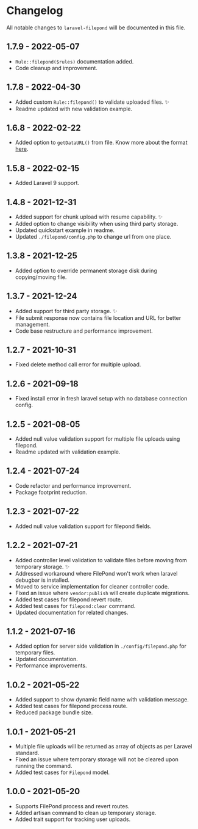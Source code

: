 # Changelog

All notable changes to `laravel-filepond` will be documented in this file.

## 1.7.9 - 2022-05-07

- `Rule::filepond($rules)` documentation added.
- Code cleanup and improvement.

## 1.7.8 - 2022-04-30

- Added custom `Rule::filepond()` to validate uploaded files. ✨
- Readme updated with new validation example.

## 1.6.8 - 2022-02-22

- Added option to `getDataURL()` from file. Know more about the format [here](https://developer.mozilla.org/en-US/docs/Web/HTTP/Basics_of_HTTP/Data_URIs).

## 1.5.8 - 2022-02-15

- Added Laravel 9 support.

## 1.4.8 - 2021-12-31

- Added support for chunk upload with resume capability. ✨
- Added option to change visibility when using third party storage.
- Updated quickstart example in readme.
- Updated `./filepond/config.php` to change url from one place. 

## 1.3.8 - 2021-12-25

- Added option to override permanent storage disk during copying/moving file.

## 1.3.7 - 2021-12-24

- Added support for third party storage. ✨
- File submit response now contains file location and URL for better management.
- Code base restructure and performance improvement.

## 1.2.7 - 2021-10-31

- Fixed delete method call error for multiple upload.

## 1.2.6 - 2021-09-18

- Fixed install error in fresh laravel setup with no database connection config.

## 1.2.5 - 2021-08-05

- Added null value validation support for multiple file uploads using filepond.
- Readme updated with validation example.

## 1.2.4 - 2021-07-24

- Code refactor and performance improvement.
- Package footprint reduction.

## 1.2.3 - 2021-07-22

- Added null value validation support for filepond fields.

## 1.2.2 - 2021-07-21

- Added controller level validation to validate files before moving from temporary storage. ✨
- Addressed workaround where FilePond won't work when laravel debugbar is installed.
- Moved to service implementation for cleaner controller code.
- Fixed an issue where `vendor:publish` will create duplicate migrations.
- Added test cases for filepond revert route.
- Added test cases for `filepond:clear` command.
- Updated documentation for related changes.

## 1.1.2 - 2021-07-16

- Added option for server side validation in `./config/filepond.php` for temporary files.
- Updated documentation.
- Performance improvements.

## 1.0.2 - 2021-05-22

- Added support to show dynamic field name with validation message.
- Added test cases for filepond process route.
- Reduced package bundle size.

## 1.0.1 - 2021-05-21

- Multiple file uploads will be returned as array of objects as per Laravel standard.
- Fixed an issue where temporary storage will not be cleared upon running the command.
- Added test cases for `Filepond` model.

## 1.0.0 - 2021-05-20

- Supports FilePond process and revert routes.
- Added artisan command to clean up temporary storage.
- Added trait support for tracking user uploads.
